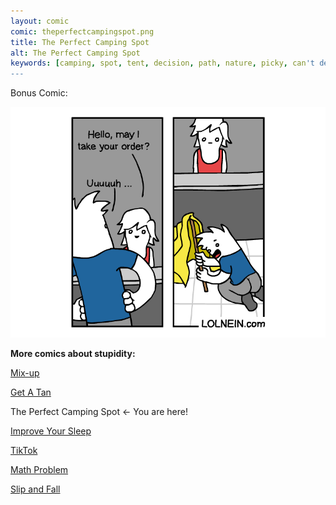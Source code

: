 ```yaml
---
layout: comic
comic: theperfectcampingspot.png
title: The Perfect Camping Spot
alt: The Perfect Camping Spot
keywords: [camping, spot, tent, decision, path, nature, picky, can't decide, unsure, hiking]
---
```


Bonus Comic:

![The Perfect Camping Spot Bonus](/images/theperfectcampingspot_bonus.png)


__More comics about stupidity:__

[Mix-up](https://lolnein.com/2017/11/23/mixup/)

[Get A Tan](https://lolnein.com/2018/09/05/getatan/)

The Perfect Camping Spot <- You are here!

[Improve Your Sleep](https://lolnein.com/2019/09/26/improveyoursleep/)

[TikTok](https://lolnein.com/2019/10/24/tiktok/)

[Math Problem](https://lolnein.com/2019/11/08/mathproblem/)

[Slip and Fall](https://lolnein.com/2020/02/23/slipandfall/)
